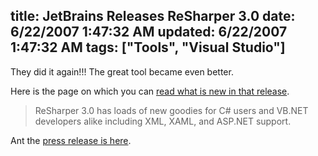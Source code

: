 title: JetBrains Releases ReSharper 3.0
date: 6/22/2007 1:47:32 AM
updated: 6/22/2007 1:47:32 AM
tags: ["Tools", "Visual Studio"]
---
They did it again!!! The great tool became even better.

Here is the page on which you can [read what is new in that release](http://www.jetbrains.com/resharper/features/newfeatures.html).

> ReSharper 3.0 has loads of new goodies for C# users and VB.NET developers alike including XML, XAML, and ASP.NET support.

Ant the [press release is here](http://www.jetbrains.com/company/press/pr_210607.html).
